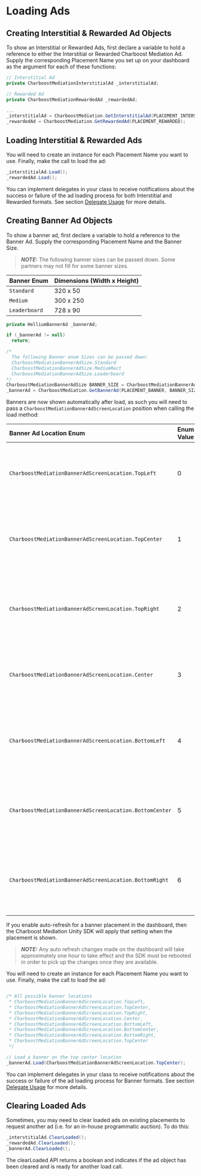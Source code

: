 # Loading Ads

## Creating Interstitial & Rewarded Ad Objects

To show an Interstitial or Rewarded Ads, first declare a variable to hold a reference to either the Interstitial or Rewarded Charboost Mediation Ad. Supply the corresponding Placement Name you set up on your dashboard as the argument for each of these functions:

```c#
// Interstitial Ad
private CharboostMediationInterstitialAd _interstitialAd;

// Rewarded Ad
private CharboostMediationRewardedAd _rewardedAd;

...
_interstitialAd = CharboostMediation.GetInterstitialAd(PLACEMENT_INTERSTITIAL);
_rewardedAd = CharboostMediation.GetRewardedAd(PLACEMENT_REWARDED);
```

## Loading Interstitial & Rewarded Ads

You will need to create an instance for each Placement Name you want to use. Finally, make the call to load the ad:

```c#
_interstitialAd.Load();
_rewardedAd.Load();
```

You can implement delegates in your class to receive notifications about the success or failure of the ad loading process for both Interstitial and Rewarded formats. See section [Delegate Usage](delegate-usage.md) for more details.

## Creating Banner Ad Objects

To show a banner ad, first declare a variable to hold a reference to the Banner Ad. Supply the corresponding Placement Name and the Banner Size.

> **_NOTE:_** The following banner sizes can be passed down. Some partners may not fill for some banner sizes.

| Banner Enum   | Dimensions (Width x Height) |
| :---          | :---                        |
| `Standard`    | 320 x 50                    |
| `Medium`      | 300 x 250                   |
| `Leaderboard` | 728 x 90                    |

```c#
private HelliumBannerAd _bannerAd;

if (_bannerAd != null)
  return;

/*
  The following Banner enum Sizes can be passed down:
  CharboostMediationBannerAdSize.Standard
  CharboostMediationBannerAdSize.MediumRect
  CharboostMediationBannerAdSize.Leaderboard
*/
CharboostMediationBannerAdSize BANNER_SIZE = CharboostMediationBannerAdSize.Standard;
_bannerAd = CharboostMediation.GetBannerAd(PLACEMENT_BANNER, BANNER_SIZE);
```

Banners are now shown automatically after load, as such you will need to pass a `CharboostMediationBannerAdScreenLocation` position when calling the load method:


| Banner Ad Location Enum                     | Enum Value | Position                                                        |
| :---                                        | :---       | :---                                                            |
| `CharboostMediationBannerAdScreenLocation.TopLeft`      | 0          | Positions the banner to the top-left screen of the device.      |
| `CharboostMediationBannerAdScreenLocation.TopCenter`    | 1          | Positions the banner to the top-center screen of the device.    |
| `CharboostMediationBannerAdScreenLocation.TopRight`     | 2          | Positions the banner to the top-right screen of the device.     |
| `CharboostMediationBannerAdScreenLocation.Center`       | 3          | Positions the banner to the center screen of the device.        |
| `CharboostMediationBannerAdScreenLocation.BottomLeft`   | 4          | Positions the banner to the bottom-left screen of the device.   |
| `CharboostMediationBannerAdScreenLocation.BottomCenter` | 5          | Positions the banner to the bottom-center screen of the device. |
| `CharboostMediationBannerAdScreenLocation.BottomRight`  | 6          | Positions the banner to the bottom-right screen of the device.  |

If you enable auto-refresh for a banner placement in the dashboard, then the Charboost Mediation Unity SDK will apply that setting when the placement is shown.

> **_NOTE:_** Any auto refresh changes made on the dashboard will take approximately one hour to take effect and the SDK must be rebooted in order to pick up the changes once they are available.

You will need to create an instance for each Placement Name you want to use. Finally, make the call to load the ad:

```c#

/* All possible banner locations
 * CharboostMediationBannerAdScreenLocation.TopLeft,
 * CharboostMediationBannerAdScreenLocation.TopCenter,
 * CharboostMediationBannerAdScreenLocation.TopRight,
 * CharboostMediationBannerAdScreenLocation.Center,
 * CharboostMediationBannerAdScreenLocation.BottomLeft,
 * CharboostMediationBannerAdScreenLocation.BottomCenter,
 * CharboostMediationBannerAdScreenLocation.BottomRight,
 * CharboostMediationBannerAdScreenLocation.TopCenter
 */

// Load a banner on the top center location
_bannerAd.Load(CharboostMediationBannerAdScreenLocation.TopCenter);
```

You can implement delegates in your class to receive notifications about the success or failure of the ad loading process for Banner formats. See section [Delegate Usage](delegate-usage.md) for more details.

## Clearing Loaded Ads

Sometimes, you may need to clear loaded ads on existing placements to request another ad (i.e. for an in-house programmatic auction). To do this:

```c#
_interstitialAd.ClearLoaded();
_rewardedAd.ClearLoaded();
_bannerAd.ClearLoaded();
```

The clearLoaded API returns a boolean and indicates if the ad object has been cleared and is ready for another load call.
